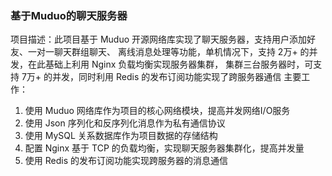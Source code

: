 ### 基于Muduo的聊天服务器
项目描述：此项目基于 Muduo 开源网络库实现了聊天服务器，支持用户添加好友、一对一聊天群组聊天、
离线消息处理等功能，单机情况下，支持 2万+ 的并发，在此基础上利用 Nginx 负载均衡实现服务器集群，
集群三台服务器时，可支持 7万+ 的并发，同时利用 Redis 的发布订阅功能实现了跨服务器通信
主要工作：
1. 使用 Muduo 网络库作为项目的核心网络模块，提高并发网络I/O服务
2. 使用 Json 序列化和反序列化消息作为私有通信协议
3. 使用 MySQL 关系数据库作为项目数据的存储结构
4. 配置 Nginx 基于 TCP 的负载均衡，实现聊天服务器集群化，提高并发量
5. 使用 Redis 的发布订阅功能实现跨服务器的消息通信
